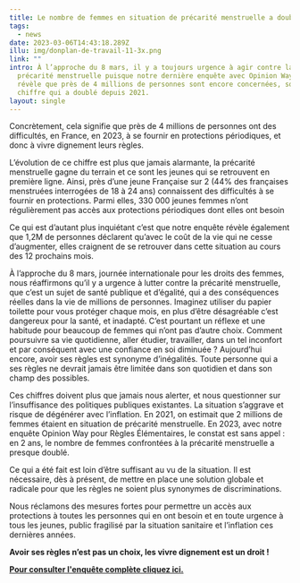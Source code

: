 ```yaml
---
title: Le nombre de femmes en situation de précarité menstruelle a doublé
tags:
  - news
date: 2023-03-06T14:43:18.289Z
illu: img/donplan-de-travail-11-3x.png
link: ""
intro: À l’approche du 8 mars, il y a toujours urgence à agir contre la
  précarité menstruelle puisque notre dernière enquête avec Opinion Way
  révèle que près de 4 millions de personnes sont encore concernées, soit un
  chiffre qui a doublé depuis 2021.
layout: single
---
```

Concrètement, cela signifie que près de 4 millions de personnes ont des difficultés, en France, en 2023, à se fournir en protections périodiques, et donc à vivre dignement leurs règles.

L’évolution de ce chiffre est plus que jamais alarmante, la précarité menstruelle gagne du terrain et ce sont les jeunes qui se retrouvent en première ligne. Ainsi, près d’une jeune Française sur 2 (44% des françaises menstruées interrogées de 18 à 24 ans) connaissent des difficultés à se fournir en protections. Parmi elles, 330 000 jeunes femmes n’ont régulièrement pas accès aux protections périodiques dont elles ont besoin

Ce qui est d’autant plus inquiétant c’est que notre enquête révèle également que 1,2M de personnes déclarent qu’avec le coût de la vie qui ne cesse d’augmenter, elles craignent de se retrouver dans cette situation au cours des 12 prochains mois.

À l’approche du 8 mars, journée internationale pour les droits des femmes, nous réaffirmons qu’il y a urgence à lutter contre la précarité menstruelle, que c’est un sujet de santé publique et d’égalité, qui a des conséquences réelles dans la vie de millions de personnes. Imaginez utiliser du papier toilette pour vous protéger chaque mois, en plus d’être désagréable c’est dangereux pour la santé, et inadapté. C’est pourtant un réflexe et une habitude pour beaucoup de femmes qui n’ont pas d’autre choix. Comment poursuivre sa vie quotidienne, aller étudier, travailler, dans un tel inconfort et par conséquent avec une confiance en soi diminuée ? Aujourd’hui encore, avoir ses règles est synonyme d’inégalités. Toute personne qui a ses règles ne devrait jamais être limitée dans son quotidien et dans son champ des possibles.

Ces chiffres doivent plus que jamais nous alerter, et nous questionner sur l’insuffisance des politiques publiques existantes. La situation s’aggrave et risque de dégénérer avec l’inflation. En 2021, on estimait que 2 millions de femmes étaient en situation de précarité menstruelle. En 2023, avec notre enquête Opinion Way pour Règles Élémentaires, le constat est sans appel : en 2 ans, le nombre de femmes confrontées à la précarité menstruelle a presque doublé.

Ce qui a été fait est loin d’être suffisant au vu de la situation. Il est nécessaire, dès à présent, de mettre en place une solution globale et radicale pour que les règles ne soient plus synonymes de discriminations.

Nous réclamons des mesures fortes pour permettre un accès aux protections à toutes les personnes qui en ont besoin et en toute urgence à tous les jeunes, public fragilisé par la situation sanitaire et l’inflation ces dernières années.

**Avoir ses règles n’est pas un choix, les vivre dignement est un droit !**

**[Pour consulter l'enquête complète cliquez ici.](https://doccollectes.blob.core.windows.net/statics/enquête%20précarité%20menstruelle%202023.pdf)**